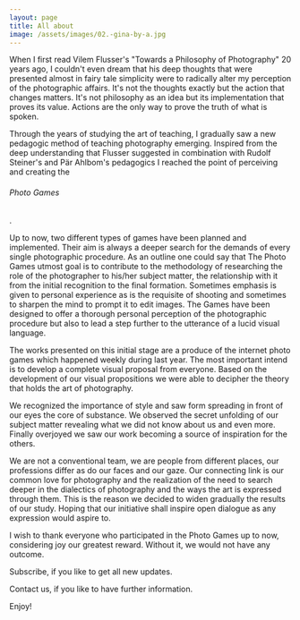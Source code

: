 ```yaml
---
layout: page
title: All about
image: /assets/images/02.-gina-by-a.jpg
---
```

When I first read Vilem Flusser's "Towards a Philosophy of Photography" 20 years ago, I couldn't even dream that his deep thoughts that were presented almost in fairy tale simplicity were to radically alter my perception of the photographic affairs. It's not the thoughts exactly but the action that changes matters. It's not philosophy as an idea but its implementation that proves its value. Actions are the only way to prove the truth of what is spoken.

Through the years of studying the art of teaching, I gradually saw a new pedagogic method of teaching photography emerging. Inspired from the deep understanding that Flusser suggested in combination with Rudolf Steiner's and Pär Ahlbom's pedagogics I reached the point of perceiving and creating the <h6>Photo Games</h6>.

Up to now, two different types of games have been planned and implemented. Τheir aim is always a deeper search for the demands of every single photographic procedure. As an outline one could say that The Photo Games utmost goal is to contribute to the methodology of researching the role of the photographer to his/her subject matter, the relationship with it from the initial recognition to the final formation. Sometimes emphasis is given to personal experience as is the requisite of shooting and sometimes to sharpen the mind to prompt it to edit images. The Games have been designed to offer a thorough personal perception of the photographic procedure  but also to lead a step further to the utterance of a lucid visual language.

The works presented on this initial stage are a produce of the internet photo games which happened weekly during last year. The most important intend is to develop a complete visual proposal from everyone. Based on the development of our visual propositions we were able to decipher the theory that holds the art of photography.

We recognized the importance of style and saw form spreading in front of our eyes the core of substance. We observed the secret unfolding of our subject matter revealing what we did not know about us and even more. Finally overjoyed we saw our work becoming a source of inspiration for the others.

We are not a conventional team, we are people from different places, our professions differ as do our faces and our gaze. Our connecting link is our common love for photography and the realization of the need to search deeper in the dialectics of photography and the ways the art is expressed through them. This is the reason we decided to widen gradually the results of our study. Hoping that our initiative shall inspire open dialogue as any expression would aspire to.

I wish to thank everyone who participated in the Photo Games up to now, considering joy our greatest reward. Without it, we would not have any outcome.

Subscribe, if you like to get all new updates.

Contact us, if you like to have further information.

Enjoy!
